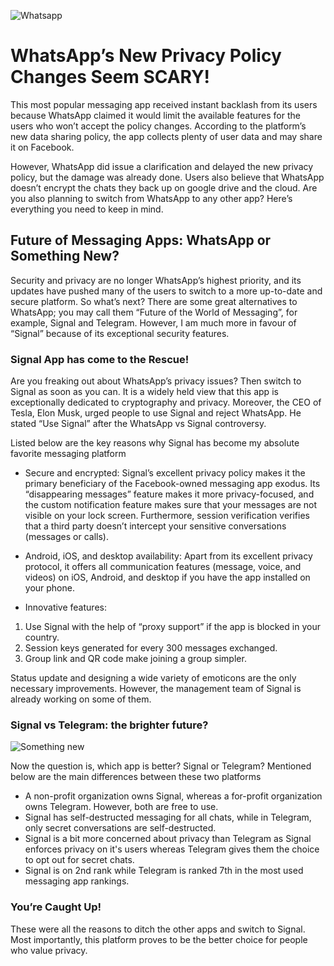 ![Whatsapp](https://thumbs.dreamstime.com/t/whatsapp-icon-mobile-application-vector-illustration-eps-file-113709099.jpg) 

# WhatsApp’s New Privacy Policy Changes Seem SCARY! 

This most popular messaging app received instant backlash from its users because WhatsApp claimed it would limit the available features for the users who won’t accept the policy changes. According to the platform’s new data sharing policy, the app collects plenty of user data and may share it on Facebook. 

However, WhatsApp did issue a clarification and delayed the new privacy policy, but the damage was already done. Users also believe that WhatsApp doesn’t encrypt the chats they back up on google drive and the cloud. Are you also planning to switch from WhatsApp to any other app? Here’s everything you need to keep in mind.

## Future of Messaging Apps: WhatsApp or Something New?

Security and privacy are no longer WhatsApp’s highest priority, and its updates have pushed many of the users to switch to a more up-to-date and secure platform. 
So what’s next? There are some great alternatives to WhatsApp; you may call them “Future of the World of Messaging”, for example, Signal and Telegram. However, I am much more in favour of “Signal” because of its exceptional security features. 

### Signal App has come to the Rescue!

Are you freaking out about WhatsApp’s privacy issues? Then switch to Signal as soon as you can. It is a widely held view that this app is exceptionally dedicated to cryptography and privacy. Moreover, the CEO of Tesla, Elon Musk, urged people to use Signal and reject WhatsApp. He stated “Use Signal” after the WhatsApp vs Signal controversy.

Listed below are the key reasons why Signal has become my absolute favorite messaging platform

-	Secure and encrypted: Signal’s excellent privacy policy makes it the primary beneficiary of the Facebook-owned messaging app exodus. Its “disappearing messages” feature makes it more privacy-focused, and the custom notification feature makes sure that your messages are not visible on your lock screen. Furthermore, session verification verifies that a third party doesn’t intercept your sensitive conversations (messages or calls). 

-	Android, iOS, and desktop availability: Apart from its excellent privacy protocol, it offers all communication features (message, voice, and videos) on iOS, Android, and desktop if you have the app installed on your phone. 


- Innovative features: 
1.	Use Signal with the help of “proxy support” if the app is blocked in your country. 
2.	Session keys generated for every 300 messages exchanged.
3.	Group link and QR code make joining a group simpler. 

Status update and designing a wide variety of emoticons are the only necessary improvements. However, the management team of Signal is already working on some of them. 

### Signal vs Telegram: the brighter future? 

![Something new](https://fossbytes.com/wp-content/uploads/2021/01/Signal-vs-Telegram-best-WhatsApp-alternative-1-1024x579.jpg)

Now the question is, which app is better? Signal or Telegram? Mentioned below are the main differences between these two platforms 

<ul>
<li>A non-profit organization owns Signal, whereas a for-profit organization owns Telegram. However, both are free to use. </li>
<li>Signal has self-destructed messaging for all chats, while in Telegram, only secret conversations are self-destructed. </li>
<li>Signal is a bit more concerned about privacy than Telegram as Signal enforces privacy on it's users whereas Telegram gives them the choice to opt out for secret chats. </li>
<li>Signal is on 2nd rank while Telegram is ranked 7th in the most used messaging app rankings. </li>
</ul>

### You’re Caught Up!

These were all the reasons to ditch the other apps and switch to Signal. Most importantly, this platform proves to be the better choice for people who value privacy. 

